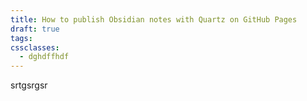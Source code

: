 ```yaml
---
title: How to publish Obsidian notes with Quartz on GitHub Pages
draft: true
tags: 
cssclasses:
  - dghdffhdf
---
```

 
srtgsrgsr